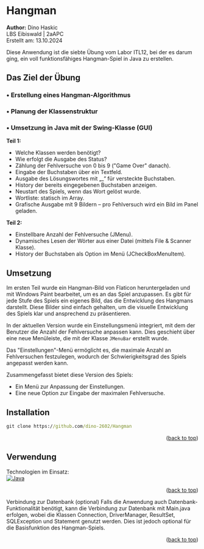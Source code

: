 # Hangman

<a name="readme-top"></a>
**Author:** Dino Haskic  
LBS Eibiswald | 2aAPC  
Erstellt am: 13.10.2024

Diese Anwendung ist die siebte Übung vom Labor ITL12, bei der es darum ging, ein voll funktionsfähiges Hangman-Spiel in Java zu erstellen.

## Das Ziel der Übung
### • Erstellung eines Hangman-Algorithmus
### • Planung der Klassenstruktur
### • Umsetzung in Java mit der Swing-Klasse (GUI)

**Teil 1:**
- Welche Klassen werden benötigt?
- Wie erfolgt die Ausgabe des Status?
- Zählung der Fehlversuche von 0 bis 9 ("Game Over" danach).
- Eingabe der Buchstaben über ein Textfeld.
- Ausgabe des Lösungswortes mit „_“ für versteckte Buchstaben.
- History der bereits eingegebenen Buchstaben anzeigen.
- Neustart des Spiels, wenn das Wort gelöst wurde.
- Wortliste: statisch im Array.
- Grafische Ausgabe mit 9 Bildern – pro Fehlversuch wird ein Bild im Panel geladen.

**Teil 2:**
- Einstellbare Anzahl der Fehlversuche (JMenu).
- Dynamisches Lesen der Wörter aus einer Datei (mittels File & Scanner Klasse).
- History der Buchstaben als Option im Menü (JCheckBoxMenuItem).

## Umsetzung
Im ersten Teil wurde ein Hangman-Bild von Flaticon heruntergeladen und mit Windows Paint bearbeitet, um es an das Spiel anzupassen. Es gibt für jede Stufe des Spiels ein eigenes Bild, das die Entwicklung des Hangmans darstellt. Diese Bilder sind einfach gehalten, um die visuelle Entwicklung des Spiels klar und ansprechend zu präsentieren.

In der aktuellen Version wurde ein Einstellungsmenü integriert, mit dem der Benutzer die Anzahl der Fehlversuche anpassen kann. Dies geschieht über eine neue Menüleiste, die mit der Klasse `JMenuBar` erstellt wurde.

Das "Einstellungen"-Menü ermöglicht es, die maximale Anzahl an Fehlversuchen festzulegen, wodurch der Schwierigkeitsgrad des Spiels angepasst werden kann.

Zusammengefasst bietet diese Version des Spiels:
- Ein Menü zur Anpassung der Einstellungen.
- Eine neue Option zur Eingabe der maximalen Fehlversuche.

## Installation
```cmd
git clone https://github.com/dino-2602/Hangman
```

<p align="right">(<a href="#readme-top">back to top</a>)</p>

## Verwendung
Technologien im Einsatz:  
[![Java][java.com]][java-url]

<p align="right">(<a href="#readme-top">back to top</a>)</p>
Verbindung zur Datenbank (optional)
Falls die Anwendung auch Datenbank-Funktionalität benötigt, kann die Verbindung zur Datenbank mit Main.java erfolgen, wobei die Klassen Connection, DriverManager, ResultSet, SQLException und Statement genutzt werden. Dies ist jedoch optional für die Basisfunktion des Hangman-Spiels.

<p align="right">(<a href="#readme-top">back to top</a>)</p>


<!-- MARKDOWN LINKS & IMAGES -->
<!-- https://www.markdownguide.org/basic-syntax/#reference-style-links -->
[java.com]: https://img.shields.io/badge/Java-ED8B00?style=for-the-badge&logo=openjdk&logoColor=white
[java-url]: https://www.java.com/de/
[product-screenshot]: Screen.png

